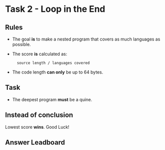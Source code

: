 # Task 2 - Loop in the End

## Rules

- The goal **is** to make a nested program that covers as much languages as possible.

- The score **is** calculated as:

        source length / languages covered

- The code length **can only** be up to 64 bytes.

## Task

- The deepest program **must** be a quine.

## Instead of conclusion

Lowest score **wins**. Good Luck!

## Answer Leadboard

